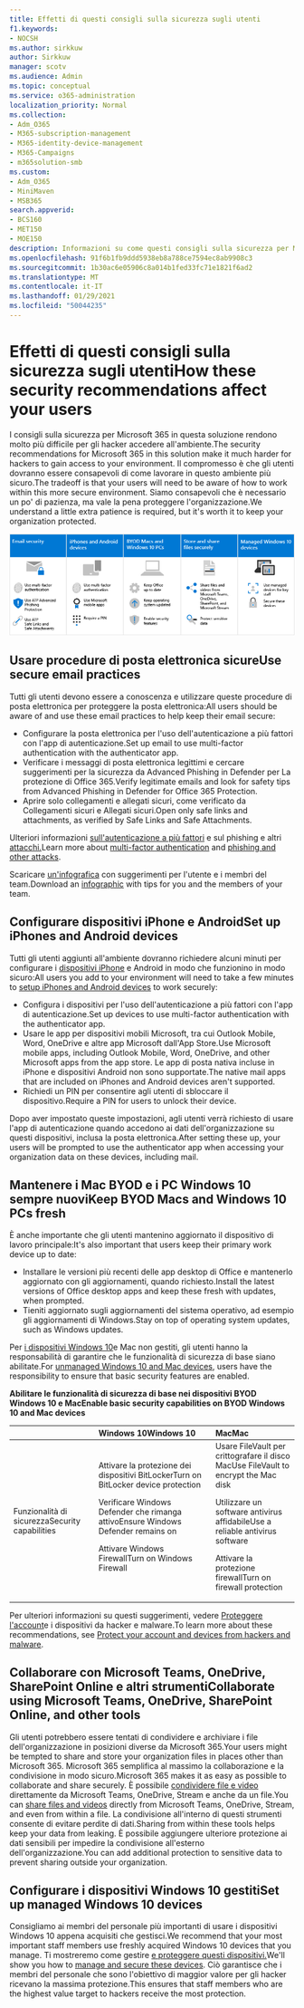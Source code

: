 ```yaml
---
title: Effetti di questi consigli sulla sicurezza sugli utenti
f1.keywords:
- NOCSH
ms.author: sirkkuw
author: Sirkkuw
manager: scotv
ms.audience: Admin
ms.topic: conceptual
ms.service: o365-administration
localization_priority: Normal
ms.collection:
- Adm_O365
- M365-subscription-management
- M365-identity-device-management
- M365-Campaigns
- m365solution-smb
ms.custom:
- Adm_O365
- MiniMaven
- MSB365
search.appverid:
- BCS160
- MET150
- MOE150
description: Informazioni su come questi consigli sulla sicurezza per Microsoft 365 Business Premium influiscono sugli utenti e proteggono i dati.
ms.openlocfilehash: 91f6b1fb9ddd5938eb8a788ce7594ec8ab9908c3
ms.sourcegitcommit: 1b30ac6e05906c8a014b1fed33fc71e1821f6ad2
ms.translationtype: MT
ms.contentlocale: it-IT
ms.lasthandoff: 01/29/2021
ms.locfileid: "50044235"
---
```

# <a name="how-these-security-recommendations-affect-your-users"></a><span data-ttu-id="a2e61-103">Effetti di questi consigli sulla sicurezza sugli utenti</span><span class="sxs-lookup"><span data-stu-id="a2e61-103">How these security recommendations affect your users</span></span>

<span data-ttu-id="a2e61-104">I consigli sulla sicurezza per Microsoft 365 in questa soluzione rendono molto più difficile per gli hacker accedere all'ambiente.</span><span class="sxs-lookup"><span data-stu-id="a2e61-104">The security recommendations for Microsoft 365 in this solution make it much harder for hackers to gain access to your environment.</span></span> <span data-ttu-id="a2e61-105">Il compromesso è che gli utenti dovranno essere consapevoli di come lavorare in questo ambiente più sicuro.</span><span class="sxs-lookup"><span data-stu-id="a2e61-105">The tradeoff is that your users will need to be aware of how to work within this more secure environment.</span></span> <span data-ttu-id="a2e61-106">Siamo consapevoli che è necessario un po' di pazienza, ma vale la pena proteggere l'organizzazione.</span><span class="sxs-lookup"><span data-stu-id="a2e61-106">We understand a little extra patience is required, but it's worth it to keep your organization protected.</span></span>

![Illustrazione che riassume i punti chiave dal basso per iPhone, dispositivi Android, Mac, Windows 10, condivisione e personale chiave](../media/M365-democracy-Users_900px.png)

## <a name="use-secure-email-practices"></a><span data-ttu-id="a2e61-108">Usare procedure di posta elettronica sicure</span><span class="sxs-lookup"><span data-stu-id="a2e61-108">Use secure email practices</span></span>

<span data-ttu-id="a2e61-109">Tutti gli utenti devono essere a conoscenza e utilizzare queste procedure di posta elettronica per proteggere la posta elettronica:</span><span class="sxs-lookup"><span data-stu-id="a2e61-109">All users should be aware of and use these email practices to help keep their email secure:</span></span>

- <span data-ttu-id="a2e61-110">Configurare la posta elettronica per l'uso dell'autenticazione a più fattori con l'app di autenticazione.</span><span class="sxs-lookup"><span data-stu-id="a2e61-110">Set up email to use multi-factor authentication with the authenticator app.</span></span>
- <span data-ttu-id="a2e61-111">Verificare i messaggi di posta elettronica legittimi e cercare suggerimenti per la sicurezza da Advanced Phishing in Defender per La protezione di Office 365.</span><span class="sxs-lookup"><span data-stu-id="a2e61-111">Verify legitimate emails and look for safety tips from Advanced Phishing in Defender for Office 365 Protection.</span></span>
- <span data-ttu-id="a2e61-112">Aprire solo collegamenti e allegati sicuri, come verificato da Collegamenti sicuri e Allegati sicuri.</span><span class="sxs-lookup"><span data-stu-id="a2e61-112">Open only safe links and attachments, as verified by Safe Links and Safe Attachments.</span></span>

<span data-ttu-id="a2e61-113">Ulteriori informazioni [sull'autenticazione a più fattori](m365-campaigns-multifactor-authenication.md) e sul phishing e altri [attacchi.](m365-campaigns-phishing-and-attacks.md)</span><span class="sxs-lookup"><span data-stu-id="a2e61-113">Learn more about [multi-factor authentication](m365-campaigns-multifactor-authenication.md) and [phishing and other attacks](m365-campaigns-phishing-and-attacks.md).</span></span>

<span data-ttu-id="a2e61-114">Scaricare [un'infografica](m365-campaigns-protect-campaign-infographic.md) con suggerimenti per l'utente e i membri del team.</span><span class="sxs-lookup"><span data-stu-id="a2e61-114">Download an [infographic](m365-campaigns-protect-campaign-infographic.md) with tips for you and the members of your team.</span></span>

## <a name="set-up-iphones-and-android-devices"></a><span data-ttu-id="a2e61-115">Configurare dispositivi iPhone e Android</span><span class="sxs-lookup"><span data-stu-id="a2e61-115">Set up iPhones and Android devices</span></span>

<span data-ttu-id="a2e61-116">Tutti gli utenti aggiunti all'ambiente dovranno richiedere alcuni minuti per configurare i [dispositivi iPhone](../business/set-up-mobile-devices.md?toc=%2Fmicrosoft-365%2Fcampaigns%2Ftoc.json) e Android in modo che funzionino in modo sicuro:</span><span class="sxs-lookup"><span data-stu-id="a2e61-116">All users you add to your environment will need to take a few minutes to [setup iPhones and Android devices](../business/set-up-mobile-devices.md?toc=%2Fmicrosoft-365%2Fcampaigns%2Ftoc.json) to work securely:</span></span>

- <span data-ttu-id="a2e61-117">Configura i dispositivi per l'uso dell'autenticazione a più fattori con l'app di autenticazione.</span><span class="sxs-lookup"><span data-stu-id="a2e61-117">Set up devices to use multi-factor authentication with the authenticator app.</span></span>
- <span data-ttu-id="a2e61-118">Usare le app per dispositivi mobili Microsoft, tra cui Outlook Mobile, Word, OneDrive e altre app Microsoft dall'App Store.</span><span class="sxs-lookup"><span data-stu-id="a2e61-118">Use Microsoft mobile apps, including Outlook Mobile, Word, OneDrive, and other Microsoft apps from the app store.</span></span> <span data-ttu-id="a2e61-119">Le app di posta nativa incluse in iPhone e dispositivi Android non sono supportate.</span><span class="sxs-lookup"><span data-stu-id="a2e61-119">The native mail apps that are included on iPhones and Android devices aren't supported.</span></span> 
- <span data-ttu-id="a2e61-120">Richiedi un PIN per consentire agli utenti di sbloccare il dispositivo.</span><span class="sxs-lookup"><span data-stu-id="a2e61-120">Require a PIN for users to unlock their device.</span></span>

<span data-ttu-id="a2e61-121">Dopo aver impostato queste impostazioni, agli utenti verrà richiesto di usare l'app di autenticazione quando accedono ai dati dell'organizzazione su questi dispositivi, inclusa la posta elettronica.</span><span class="sxs-lookup"><span data-stu-id="a2e61-121">After setting these up, your users will be prompted to use the authenticator app when accessing your organization data on these devices, including mail.</span></span>

## <a name="keep-byod-macs-and-windows-10-pcs-fresh"></a><span data-ttu-id="a2e61-122">Mantenere i Mac BYOD e i PC Windows 10 sempre nuovi</span><span class="sxs-lookup"><span data-stu-id="a2e61-122">Keep BYOD Macs and Windows 10 PCs fresh</span></span>

<span data-ttu-id="a2e61-123">È anche importante che gli utenti mantenino aggiornato il dispositivo di lavoro principale:</span><span class="sxs-lookup"><span data-stu-id="a2e61-123">It's also important that users keep their primary work device up to date:</span></span>

- <span data-ttu-id="a2e61-124">Installare le versioni più recenti delle app desktop di Office e mantenerlo aggiornato con gli aggiornamenti, quando richiesto.</span><span class="sxs-lookup"><span data-stu-id="a2e61-124">Install the latest versions of Office desktop apps and keep these fresh with updates, when prompted.</span></span>
- <span data-ttu-id="a2e61-125">Tieniti aggiornato sugli aggiornamenti del sistema operativo, ad esempio gli aggiornamenti di Windows.</span><span class="sxs-lookup"><span data-stu-id="a2e61-125">Stay on top of operating system updates, such as Windows updates.</span></span>

<span data-ttu-id="a2e61-126">Per [i dispositivi Windows 10](m365-campaigns-protect-pcs-macs.md)e Mac non gestiti, gli utenti hanno la responsabilità di garantire che le funzionalità di sicurezza di base siano abilitate.</span><span class="sxs-lookup"><span data-stu-id="a2e61-126">For [unmanaged Windows 10 and Mac devices](m365-campaigns-protect-pcs-macs.md), users have the responsibility to ensure that basic security features are enabled.</span></span>

<span data-ttu-id="a2e61-127">**Abilitare le funzionalità di sicurezza di base nei dispositivi BYOD Windows 10 e Mac**</span><span class="sxs-lookup"><span data-stu-id="a2e61-127">**Enable basic security capabilities on BYOD Windows 10 and Mac devices**</span></span>

| |<span data-ttu-id="a2e61-128">**Windows 10**</span><span class="sxs-lookup"><span data-stu-id="a2e61-128">**Windows 10**</span></span>|<span data-ttu-id="a2e61-129">**Mac**</span><span class="sxs-lookup"><span data-stu-id="a2e61-129">**Mac**</span></span>|
|:-----|:-----|:------|
|<span data-ttu-id="a2e61-130">Funzionalità di sicurezza</span><span class="sxs-lookup"><span data-stu-id="a2e61-130">Security capabilities</span></span>|<span data-ttu-id="a2e61-131">Attivare la protezione dei dispositivi BitLocker</span><span class="sxs-lookup"><span data-stu-id="a2e61-131">Turn on BitLocker device protection</span></span><p><p> <span data-ttu-id="a2e61-132">Verificare Windows Defender che rimanga attivo</span><span class="sxs-lookup"><span data-stu-id="a2e61-132">Ensure Windows Defender remains on</span></span> <p><span data-ttu-id="a2e61-133">Attivare Windows Firewall</span><span class="sxs-lookup"><span data-stu-id="a2e61-133">Turn on Windows Firewall</span></span>| <span data-ttu-id="a2e61-134">Usare FileVault per crittografare il disco Mac</span><span class="sxs-lookup"><span data-stu-id="a2e61-134">Use FileVault to encrypt the Mac disk</span></span> <p><p><span data-ttu-id="a2e61-135">Utilizzare un software antivirus affidabile</span><span class="sxs-lookup"><span data-stu-id="a2e61-135">Use a reliable antivirus software</span></span> <p><span data-ttu-id="a2e61-136">Attivare la protezione firewall</span><span class="sxs-lookup"><span data-stu-id="a2e61-136">Turn on firewall protection</span></span>|

<span data-ttu-id="a2e61-137">Per ulteriori informazioni su questi suggerimenti, vedere [Proteggere l'account](https://support.office.com/article/Protect-your-account-and-devices-from-hackers-and-malware-066d6216-a56b-4f90-9af3-b3a1e9a327d6#ID0EAABAAA=Windows_10)e i dispositivi da hacker e malware.</span><span class="sxs-lookup"><span data-stu-id="a2e61-137">To learn more about these recommendations, see [Protect your account and devices from hackers and malware](https://support.office.com/article/Protect-your-account-and-devices-from-hackers-and-malware-066d6216-a56b-4f90-9af3-b3a1e9a327d6#ID0EAABAAA=Windows_10).</span></span>

## <a name="collaborate-using-microsoft-teams-onedrive-sharepoint-online-and-other-tools"></a><span data-ttu-id="a2e61-138">Collaborare con Microsoft Teams, OneDrive, SharePoint Online e altri strumenti</span><span class="sxs-lookup"><span data-stu-id="a2e61-138">Collaborate using Microsoft Teams, OneDrive, SharePoint Online, and other tools</span></span>

<span data-ttu-id="a2e61-139">Gli utenti potrebbero essere tentati di condividere e archiviare i file dell'organizzazione in posizioni diverse da Microsoft 365.</span><span class="sxs-lookup"><span data-stu-id="a2e61-139">Your users might be tempted to share and store your organization files in places other than Microsoft 365.</span></span> <span data-ttu-id="a2e61-140">Microsoft 365 semplifica al massimo la collaborazione e la condivisione in modo sicuro.</span><span class="sxs-lookup"><span data-stu-id="a2e61-140">Microsoft 365 makes it as easy as possible to collaborate and share securely.</span></span> <span data-ttu-id="a2e61-141">È possibile [condividere file e video](share-files-and-videos.md) direttamente da Microsoft Teams, OneDrive, Stream e anche da un file.</span><span class="sxs-lookup"><span data-stu-id="a2e61-141">You can [share files and videos](share-files-and-videos.md) directly from Microsoft Teams, OneDrive, Stream, and even from within a file.</span></span> <span data-ttu-id="a2e61-142">La condivisione all'interno di questi strumenti consente di evitare perdite di dati.</span><span class="sxs-lookup"><span data-stu-id="a2e61-142">Sharing from within these tools helps keep your data from leaking.</span></span> <span data-ttu-id="a2e61-143">È possibile aggiungere ulteriore protezione ai dati sensibili per impedire la condivisione all'esterno dell'organizzazione.</span><span class="sxs-lookup"><span data-stu-id="a2e61-143">You can add additional protection to sensitive data to prevent sharing outside your organization.</span></span>

## <a name="set-up-managed-windows-10-devices"></a><span data-ttu-id="a2e61-144">Configurare i dispositivi Windows 10 gestiti</span><span class="sxs-lookup"><span data-stu-id="a2e61-144">Set up managed Windows 10 devices</span></span>

<span data-ttu-id="a2e61-145">Consigliamo ai membri del personale più importanti di usare i dispositivi Windows 10 appena acquisiti che gestisci.</span><span class="sxs-lookup"><span data-stu-id="a2e61-145">We recommend that your most important staff members use freshly acquired Windows 10 devices that you manage.</span></span> <span data-ttu-id="a2e61-146">Ti mostreremo come gestire [e proteggere questi dispositivi.](../business/set-up-windows-devices.md?toc=/microsoft-365/campaigns/toc.json)</span><span class="sxs-lookup"><span data-stu-id="a2e61-146">We'll show you how to [manage and secure these devices](../business/set-up-windows-devices.md?toc=/microsoft-365/campaigns/toc.json).</span></span> <span data-ttu-id="a2e61-147">Ciò garantisce che i membri del personale che sono l'obiettivo di maggior valore per gli hacker ricevano la massima protezione.</span><span class="sxs-lookup"><span data-stu-id="a2e61-147">This ensures that staff members who are the highest value target to hackers receive the most protection.</span></span>
